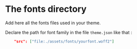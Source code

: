 # The fonts directory

Add here all the fonts files used in your theme.

Declare the path for font family in the file ```theme.json``` like that :

```json
    "src": ["file:./assets/fonts/yourfont.woff2"]
```